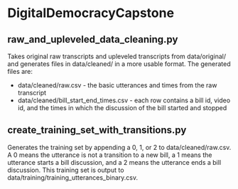 # DigitalDemocracyCapstone

## raw_and_upleveled_data_cleaning.py

Takes original raw transcripts and upleveled transcripts from data/original/ and generates files in data/cleaned/ in a more usable format.  The generated files are:
- data/cleaned/raw.csv - the basic utterances and times from the raw transcript
- data/cleaned/bill_start_end_times.csv - each row contains a bill id, video id, and the times in which the discussion of the bill started and stopped

## create_training_set_with_transitions.py

Generates the training set by appending a 0, 1, or 2 to data/cleaned/raw.csv.  A 0 means the utterance is not a transition to a new bill, a 1 means the utterance starts a bill discussion, and a 2 means the utterance ends a bill discussion.  This training set is output to data/training/training_utterances_binary.csv.